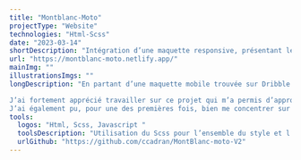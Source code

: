 ```yaml
---
title: "Montblanc-Moto"
projectType: "Website"
technologies: "Html-Scss"
date: "2023-03-14"
shortDescription: "Intégration d’une maquette responsive, présentant le concept « Moto Montblanc ». Les assets ont été désignées par Huigyu Kim et la maquette par Dmitry Kiiashko. J’ai intégré cette maquette en faisant du mobile first."
url: "https://montblanc-moto.netlify.app/"
mainImg: ""
illustrationsImgs: ""
longDescription: "En partant d’une maquette mobile trouvée sur Dribble j’ai designé la page pour toutes les autres tailles d’écran, j’ai donc pour la première fois fait du mobile first.

J’ai fortement apprécié travailler sur ce projet qui m’a permis d’approfondir beaucoup de notions en CSS et également en Javascript.
J’ai également pu, pour une des premières fois, bien me concentrer sur la version mobile d’un projet, en intégrant par exemple un menu burger, des informations scrollable horizontalement…"
tools:
  logos: "Html, Scss, Javascript "
  toolsDescription: "Utilisation du Scss pour l’ensemble du style et l’animation du logo. Et également de Javascript pour le comportement de la navbar en fonction du scroll et surtout pour ce qui est du menu burger en dessous d’une certaine largeur d’écran."
  urlGithub: "https://github.com/ccadran/MontBlanc-moto-V2"
---
```

